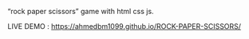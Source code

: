 “rock paper scissors” game with html css js.

LIVE DEMO : https://ahmedbm1099.github.io/ROCK-PAPER-SCISSORS/

